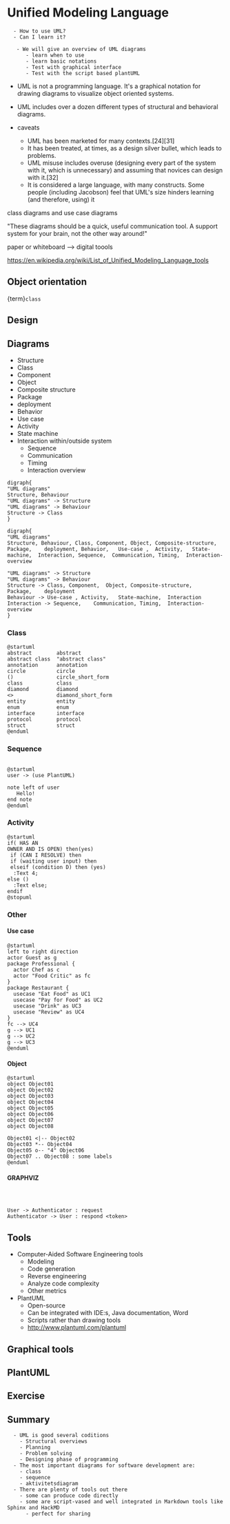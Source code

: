 # Unified Modeling Language

```{questions}
  - How to use UML?
  - Can I learn it?
```

```{Objectives}
   - We will give an overview of UML diagrams
      - learn when to use
      - learn basic notations
      - Test with graphical interface
      - Test with the script based plantUML
```


- UML is not a programming language. It's a graphical notation for drawing diagrams to visualize object oriented systems.
-  UML includes over a dozen different types of structural and behavioral diagrams. 

- caveats 
  - UML has been marketed for many contexts.[24][31]
  - It has been treated, at times, as a design silver bullet, which leads to problems. 
  - UML misuse includes overuse (designing every part of the system with it, which is unnecessary) and assuming that novices can design with it.[32]
  - It is considered a large language, with many constructs. Some people (including Jacobson) feel that UML's size hinders learning (and therefore, using) it

class diagrams and use case diagrams 

 "These diagrams should be a quick, useful communication tool. A support system for your brain, not the other way around!"
 
paper or whiteboard --> digital toools 

https://en.wikipedia.org/wiki/List_of_Unified_Modeling_Language_tools

## Object orientation
{term}`class`

## Design

## Diagrams
-	Structure 
  -	Class
  -	Component
  -	Object
  -	Composite structure
  -	Package
  -	deployment
-	Behavior
  -	Use case 
  - Activity
  - State machine
  - Interaction within/outside system
    - Sequence
    -	Communication
    -	Timing
    -	Interaction overview

```{graphviz}
digraph{
"UML diagrams"
Structure, Behaviour
"UML diagrams" -> Structure
"UML diagrams" -> Behaviour
Structure -> Class
}
```

```{graphviz}
digraph{
"UML diagrams"
Structure, Behaviour, Class, Component,	Object,	Composite-structure,	Package,	deployment,	Behavior,	Use-case ,	Activity,	State-machine,	Interaction, Sequence,	Communication, Timing,	Interaction-overview

"UML diagrams" -> Structure
"UML diagrams" -> Behaviour
Structure -> Class, Component,	Object,	Composite-structure,	Package,	deployment
Behaviour -> Use-case ,	Activity,	State-machine,	Interaction
Interaction -> Sequence,	Communication, Timing,	Interaction-overview
}
```



### Class

```{uml}
@startuml
abstract        abstract
abstract class  "abstract class"
annotation      annotation
circle          circle
()              circle_short_form
class           class
diamond         diamond
<>              diamond_short_form
entity          entity
enum            enum
interface       interface
protocol        protocol
struct          struct
@enduml
```

###  Sequence

```{uml}
   
@startuml
user -> (use PlantUML)

note left of user
   Hello!   
end note
@enduml
```


### Activity
```{uml}
@startuml
if( HAS AN
OWNER AND IS OPEN) then(yes)
 if (CAN I RESOLVE) then
 if (waiting user input) then
 elseif (condition D) then (yes)
  :Text 4;
else ()
  :Text else;
endif
@stopuml
```



### Other
#### Use case 

```{uml}
@startuml
left to right direction
actor Guest as g
package Professional {
  actor Chef as c
  actor "Food Critic" as fc
}
package Restaurant {
  usecase "Eat Food" as UC1
  usecase "Pay for Food" as UC2
  usecase "Drink" as UC3
  usecase "Review" as UC4
}
fc --> UC4
g --> UC1
g --> UC2
g --> UC3
@enduml
```


#### Object

```{uml}
@startuml
object Object01
object Object02
object Object03
object Object04
object Object05
object Object06
object Object07
object Object08

Object01 <|-- Object02
Object03 *-- Object04
Object05 o-- "4" Object06
Object07 .. Object08 : some labels
@enduml

```
#### GRAPHVIZ

```{graphviz} external.dot
```

   
```{graphviz} puml/external.dot
```

```{uml} puml/external.uml
```






```{uml}
User -> Authenticator : request
Authenticator -> User : respond <token>
```

## Tools
- Computer-Aided Software Engineering tools
  -	Modeling
  - Code generation
  -	Reverse engineering
  - Analyze code complexity
  -	Other metrics
- PlantUML
  - Open-source
  -	Can be integrated with IDE:s, Java documentation, Word
  -	Scripts rather than drawing tools
  -	http://www.plantuml.com/plantuml


## Graphical tools

## PlantUML


## Exercise


## Summary

````{Keypoints}
  - UML is good several coditions
    - Structural overviews
    - Planning
    - Problem solving
    - Designing phase of programming
  - The most important diagrams for software development are: 
    - class
    - sequence 
    - aktivitetsdiagram
  - There are plenty of tools out there
    - some can produce code directly
    - some are script-vased and well integrated in Markdown tools like Sphinx and HackMD
      - perfect for sharing
```` 
